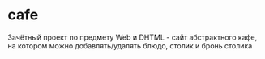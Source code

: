 # cafe

Зачётный проект по предмету Web и DHTML - сайт абстрактного кафе,
на котором можно добавлять/удалять блюдо, столик и бронь столика  
